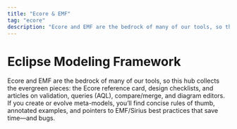 ```yaml
---
title: "Ecore & EMF"
tag: "ecore"
description: "Ecore and EMF are the bedrock of many of our tools, so this hub collects the evergreen pieces: the Ecore reference card, design checklists, and articles on validation, queries (AQL), compare/merge, and diagram editors. If you create or evolve meta-models, you’ll find concise rules of thumb, annotated examples, and pointers to EMF/Sirius best practices that save time—and bugs."
---
```


# Eclipse Modeling Framework

Ecore and EMF are the bedrock of many of our tools, so this hub collects the evergreen pieces: the Ecore reference card, design checklists, and articles on validation, queries (AQL), compare/merge, and diagram editors. If you create or evolve meta-models, you’ll find concise rules of thumb, annotated examples, and pointers to EMF/Sirius best practices that save time—and bugs.
